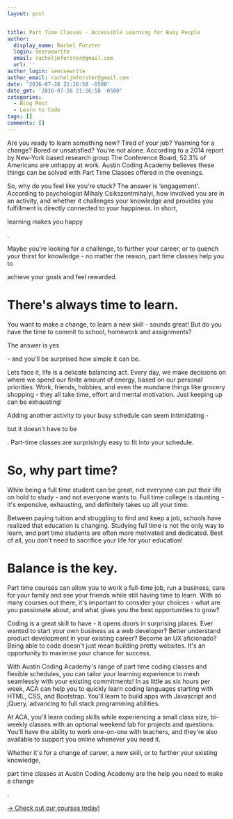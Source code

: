 ```yaml
---
layout: post


title: Part Time Classes - Accessible Learning for Busy People
author:
  display_name: Rachel Forster
  login: seeraewrite
  email: racheljmforster@gmail.com
  url: ''
author_login: seeraewrite
author_email: racheljmforster@gmail.com
date: '2016-07-28 21:26:58 -0500'
date_gmt: '2016-07-28 21:26:58 -0500'
categories:
  - Blog Post
  - Learn to Code
tags: []
comments: []
---
```


<span style="font-weight: 400;">Are you ready to learn something new? Tired of your job? Yearning for a change? Bored or unsatisfied? You're not alone. According to a 2014 report by New-York based research group The Conference Board, 52.3% of Americans are unhappy at work.  Austin Coding Academy believes these things can be solved with Part Time Classes offered in the evenings.

<span style="font-weight: 400;">So, why do you feel like you're stuck? The answer is ‘engagement'. According to psychologist Mihaly Csikszentmihalyi, how involved you are in an activity, and whether it challenges your knowledge and provides you fulfillment is directly connected to your happiness. In short,

<span style="font-weight: 400;">learning makes you happy

<span style="font-weight: 400;">.

<span style="font-weight: 400;">Maybe you're looking for a challenge, to further your career, or to quench your thirst for knowledge - no matter the reason, part time classes help you to

<span style="font-weight: 400;">achieve your goals and feel rewarded.



# There's always time to learn.





<span style="font-weight: 400;">You want to make a change, to learn a new skill - sounds great! But do you have the time to commit to school, homework and assignments?

<span style="font-weight: 400;">The answer is yes

<span style="font-weight: 400;"> - and you'll be surprised how simple it can be.

Lets face it, life is a delicate balancing act. Every day, we make decisions on where we spend our finite amount of energy, based on our personal priorities. Work, friends, hobbies, and even the mundane things like grocery shopping - they all take time, effort and mental motivation. Just keeping up can be exhausting!

<span style="font-weight: 400;">Adding another activity to your busy schedule can seem intimidating -

<span style="font-weight: 400;">but it doesn't have to be

<span style="font-weight: 400;">. Part-time classes are surprisingly easy to fit into your schedule.

# So, why part time?





While being a full time student can be great, not everyone can put their life on hold to study - and not everyone wants to. Full time college is daunting - it's expensive, exhausting, and definitely takes up all your time.

Between paying tuition and struggling to find and keep a job, schools have realized that education is changing. Studying full time is not the only way to learn, and part time students are often more motivated and dedicated. Best of all, you don't need to sacrifice your life for your education!

# Balance is the key.





Part time courses can allow you to work a full-time job, run a business, care for your family and see your friends while still having time to learn. With so many courses out there, it's important to consider your choices - what are you passionate about, and what gives you the best opportunities to grow?

Coding is a great skill to have - it opens doors in surprising places. Ever wanted to start your own business as a web developer? Better understand product development in your existing career? Become an UX aficionado? Being able to code doesn't just mean building pretty websites. It's an opportunity to maximise your chance for success.

With Austin Coding Academy's range of part time coding classes and flexible schedules, you can tailor your learning experience to mesh seamlessly with your existing commitments! In as little as six hours per week, ACA can help you to quickly learn coding languages starting with HTML, CSS, and Bootstrap. You'll learn to build apps with Javascript and jQuery, advancing to full stack programming abilities.

At ACA, you'll learn coding skills while experiencing a small class size, bi-weekly classes with an optional weekend lab for projects and questions. You'll have the ability to work one-on-one with teachers, and they're also available to support you online whenever you need it.

<span style="font-weight: 400;">Whether it's for a change of career, a new skill, or to further your existing knowledge,

<span style="font-weight: 400;">part time classes at Austin Coding Academy are the help you need to make a change

<span style="font-weight: 400;">.

[→ Check out our courses today!](//www.austincodingacademy.com/our-curriculum/?utm_source=Blog&utm_medium=Website%20Clicks&utm_campaign=PartTimeLearningBlog)
